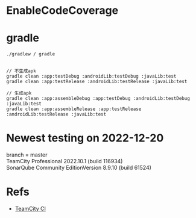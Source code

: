 # EnableCodeCoverage

# gradle

`./gradlew / gradle`
```

// 不生成apk
gradle clean :app:testDebug :androidLib:testDebug :javaLib:test
gradle clean :app:testRelease :androidLib:testRelease :javaLib:test

// 生成apk
gradle clean :app:assembleDebug :app:testDebug :androidLib:testDebug :javaLib:test
gradle clean :app:assembleRelease :app:testRelease :androidLib:testRelease :javaLib:test
```

# Newest testing on 2022-12-20
branch = master <br/>
TeamCity Professional 2022.10.1 (build 116934) <br/>
SonarQube Community EditionVersion 8.9.10 (build 61524) <br/>


# Refs
- [TeamCity CI](https://github.com/YingVickyCao/YingVickyCao.github.io/blob/master/doc/tools/teamcity/Readme.md)